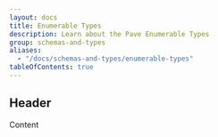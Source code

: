```yaml
---
layout: docs
title: Enumerable Types
description: Learn about the Pave Enumerable Types
group: schemas-and-types
aliases:
  - "/docs/schemas-and-types/enumerable-types"
tableOfContents: true
---
```


## Header

Content